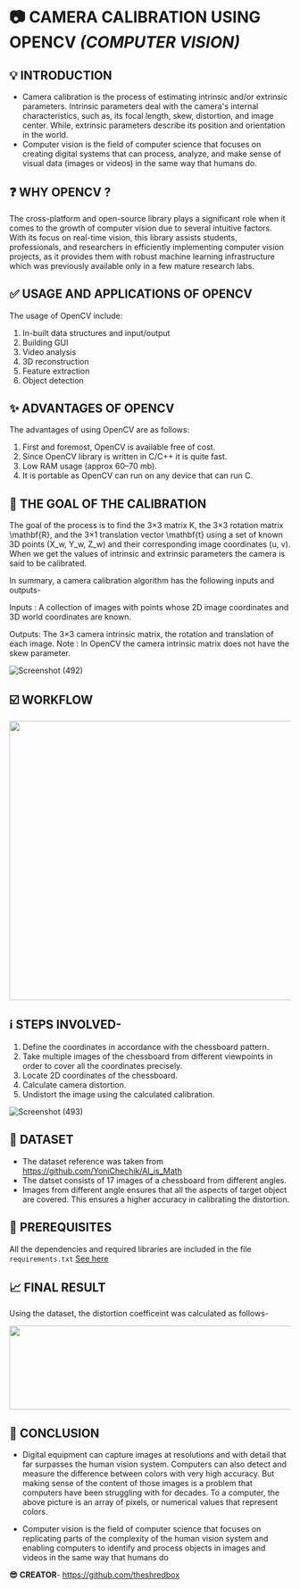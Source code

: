 # :camera: **CAMERA CALIBRATION USING OPENCV** *(COMPUTER VISION)*

## :bulb: **INTRODUCTION**
*   Camera calibration is the process of estimating intrinsic and/or 
extrinsic parameters. Intrinsic parameters deal with the camera's internal characteristics, such as, its focal length, skew, distortion, and image center. While, extrinsic parameters describe its position and orientation in the world.
*   Computer vision is the field of computer science that focuses on creating digital systems that can process, analyze, and make sense of visual data (images or videos) in the same way that humans do.

## :question: **WHY OPENCV ?**
The cross-platform and open-source library plays a significant role when it comes to the growth of computer vision due to several intuitive factors. With its focus on real-time vision, this library assists students, professionals, and researchers in efficiently implementing computer vision projects, as it provides them with robust machine learning infrastructure which was previously available only in a few mature research labs. 

## :white_check_mark: **USAGE AND APPLICATIONS OF OPENCV**
The usage of OpenCV include:
  1. In-built data structures and input/output
  2. Building GUI
  3. Video analysis
  4. 3D reconstruction
  5. Feature extraction
  6. Object detection

## :sparkles: **ADVANTAGES OF OPENCV**
The advantages of using OpenCV are as follows:
  1. First and foremost, OpenCV is available free of cost.
  2. Since OpenCV library is written in C/C++ it is quite fast.
  3. Low RAM usage (approx 60–70 mb).
  4. It is portable as OpenCV can run on any device that can run C.

## :dart: **THE GOAL OF THE CALIBRATION**
The goal of the process is to find the 3×3 matrix K, the 3×3 rotation matrix \mathbf{R}, and the 3×1 translation vector \mathbf{t} using a set of known 3D points (X_w, Y_w, Z_w) and their corresponding image coordinates (u, v). When we get the values of intrinsic and extrinsic parameters the camera is said to be calibrated.

In summary, a camera calibration algorithm has the following inputs and outputs-

Inputs : A collection of images with points whose 2D image coordinates and 3D world coordinates are known.

Outputs: The 3×3 camera intrinsic matrix, the rotation and translation of each image.
Note : In OpenCV the camera intrinsic matrix does not have the skew parameter. 

![Screenshot (492)](https://user-images.githubusercontent.com/36481036/134770082-6837e50f-02b9-436c-80dc-65dc57f5f79e.png)

## :ballot_box_with_check: **WORKFLOW**
<p align="center">
  <img width="650" height="500" src="https://user-images.githubusercontent.com/36481036/134770101-c9a6027c-0929-4214-817c-929c3e21c447.png">
</p>

## :information_source: **STEPS INVOLVED-**
1.   Define the coordinates in accordance with the chessboard pattern.
2.   Take multiple images of the chessboard from different viewpoints in order to cover all the coordinates precisely.
3.   Locate 2D coordinates of the chessboard.
4.   Calculate camera distortion.
5.   Undistort the image using the calculated calibration.

![Screenshot (493)](https://user-images.githubusercontent.com/36481036/134770083-50cc94f5-f337-4d4a-8bfa-7fe3dc53e378.png)

## :pushpin: **DATASET** 
* The dataset reference was taken from https://github.com/YoniChechik/AI_is_Math
* The datset consists of 17 images of a chessboard from different angles.
* Images from different angle ensures that all the aspects of target object are covered. This ensures a higher accuracy in calibrating the distortion.

## :thought_balloon: **PREREQUISITES**
All the dependencies and required libraries are included in the file <code>requirements.txt</code> [See here](./requirements.txt)

## :chart_with_upwards_trend:  **FINAL RESULT**
Using the dataset, the distortion coefficeint was calculated as follows-
<p align="left">
  <img width="1000" height="150" src="https://user-images.githubusercontent.com/36481036/135046477-de886960-92be-4f3b-bc50-0c7d5fb382d6.png">
</p>

## :page_facing_up: **CONCLUSION**
* Digital equipment can capture images at resolutions and with detail that far surpasses the human vision system. Computers can also detect and measure the difference between colors with very high accuracy. But making sense of the content of those images is a problem that computers have been struggling with for decades. To a computer, the above picture is an array of pixels, or numerical values that represent colors.

* Computer vision is the field of computer science that focuses on replicating parts of the complexity of the human vision system and enabling computers to identify and process objects in images and videos in the same way that humans do

**:sunglasses:** **CREATOR**- https://github.com/theshredbox
